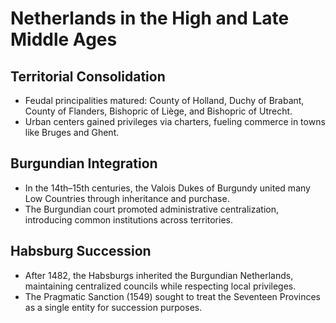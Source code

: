 # Netherlands in the High and Late Middle Ages

## Territorial Consolidation
- Feudal principalities matured: County of Holland, Duchy of Brabant, County of Flanders, Bishopric of Liège, and Bishopric of Utrecht.
- Urban centers gained privileges via charters, fueling commerce in towns like Bruges and Ghent.

## Burgundian Integration
- In the 14th–15th centuries, the Valois Dukes of Burgundy united many Low Countries through inheritance and purchase.
- The Burgundian court promoted administrative centralization, introducing common institutions across territories.

## Habsburg Succession
- After 1482, the Habsburgs inherited the Burgundian Netherlands, maintaining centralized councils while respecting local privileges.
- The Pragmatic Sanction (1549) sought to treat the Seventeen Provinces as a single entity for succession purposes.